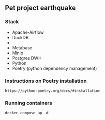 ## Pet project earthquake

### Stack
- Apache-Airflow
- DuckDB
- 
- Metabase
- Minio
- Postgres DWH
- Python
- Poetry (python dependency management)

### Instructions on Poetry installation
```https://python-poetry.org/docs/#installation```

### Running containers
```docker-compose up -d```